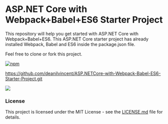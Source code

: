 # ASP.NET Core with Webpack+Babel+ES6 Starter Project

This repository will help you get started with ASP.NET Core with Webpack+Babel+ES6. This ASP.NET Core starter project has already installed Webpack, Babel and ES6 inside the package.json file. 

Feel free to clone or fork this project.

[![npm](https://img.shields.io/npm/l/express.svg?style=for-the-badge)](https://github.com/deanilvincent/ASP.NETCore-with-Webpack-Babel-ES6/blob/master/LICENSE.md)

https://github.com/deanilvincent/ASP.NETCore-with-Webpack-Babel-ES6-Starter-Project.git

<img src="https://raw.githubusercontent.com/deanilvincent/ASP.NETCore-with-Webpack-Babel-ES6/master/image01.PNG" />

### License

This project is licensed under the MIT License - see the [LICENSE.md](LICENSE.md) file for details.
